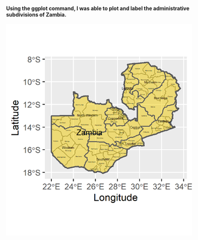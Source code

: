 #### Using the ggplot command, I was able to plot and label the administrative subdivisions of Zambia.
![](zmb.png)

